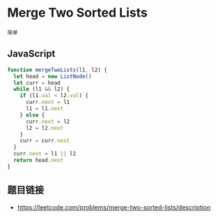 # Merge Two Sorted Lists
`简单`

## JavaScript
```javascript
function mergeTwoLists(l1, l2) {
  let head = new ListNode()
  let curr = head
  while (l1 && l2) {
    if (l1.val < l2.val) {
      curr.next = l1
      l1 = l1.next
    } else {
      curr.next = l2
      l2 = l2.next
    }
    curr = curr.next
  }
  curr.next = l1 || l2
  return head.next
}
```

## 题目链接
* https://leetcode.com/problems/merge-two-sorted-lists/description

